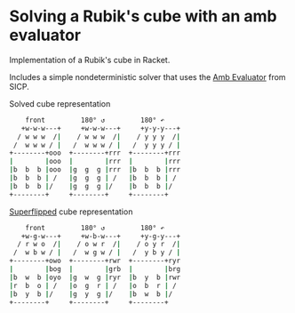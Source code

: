 Solving a Rubik's cube with an amb evaluator
===========================================

Implementation of a Rubik's cube in Racket.  

Includes a simple nondeterministic solver that uses the [Amb Evaluator](https://mitpress.mit.edu/sicp/full-text/sicp/book/node91.html) from SICP.

Solved cube representation
```bash
    front         180° ↺         180° ↶
   +w-w-w---+     +w-w-w---+     +y-y-y---+ 
  / w w w  /|    / w w w  /|    / y y y  /| 
 /  w w w / |   /  w w w / |   /  y y y / | 
+--------+ooo  +--------+rrr  +--------+rrr 
|        |ooo  |        |rrr  |        |rrr 
|b  b  b |ooo  |g  g  g |rrr  |b  b  b |rrr 
|b  b  b | /   |g  g  g | /   |b  b  b | /  
|b  b  b |/    |g  g  g |/    |b  b  b |/   
+--------+     +--------+     +--------+    
```

[Superflipped](https://en.wikipedia.org/wiki/Superflip) cube representation
```bash
    front         180° ↺         180° ↶
   +w-g-w---+     +w-b-w---+     +y-g-y---+ 
  / r w o  /|    / o w r  /|    / o y r  /| 
 /  w b w / |   /  w g w / |   /  y b y / | 
+--------+owo  +--------+rwr  +--------+ryr 
|        |bog  |        |grb  |        |brg 
|b  w  b |oyo  |g  w  g |ryr  |b  y  b |rwr 
|r  b  o | /   |o  g  r | /   |o  b  r | /  
|b  y  b |/    |g  y  g |/    |b  w  b |/   
+--------+     +--------+     +--------+    
```

